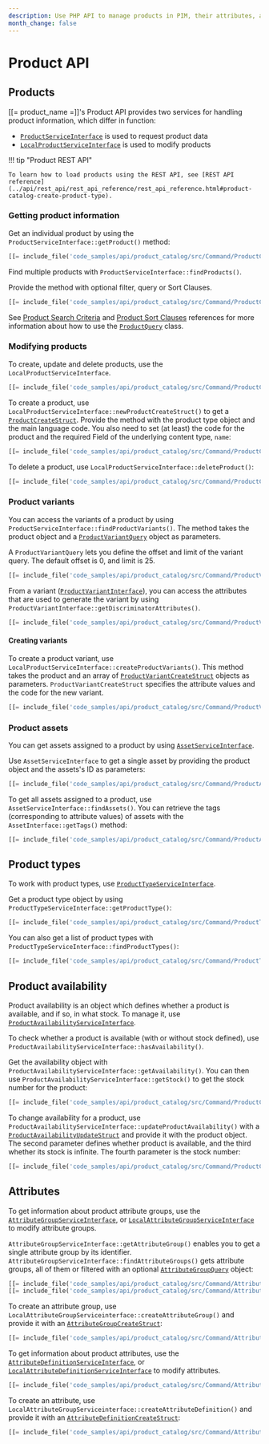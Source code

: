 ```yaml
---
description: Use PHP API to manage products in PIM, their attributes, availability and prices.
month_change: false
---
```


# Product API

## Products

[[= product_name =]]'s Product API provides two services for handling product information, which differ in function:

- [`ProductServiceInterface`](/api/php_api/php_api_reference/classes/Ibexa-Contracts-ProductCatalog-ProductServiceInterface.html) is used to request product data
- [`LocalProductServiceInterface`](/api/php_api/php_api_reference/classes/Ibexa-Contracts-ProductCatalog-Local-LocalProductServiceInterface.html) is used to modify products

!!! tip "Product REST API"

    To learn how to load products using the REST API, see [REST API reference](../api/rest_api/rest_api_reference/rest_api_reference.html#product-catalog-create-product-type).

### Getting product information

Get an individual product by using the `ProductServiceInterface::getProduct()` method:

``` php
[[= include_file('code_samples/api/product_catalog/src/Command/ProductCommand.php', 73, 76) =]]
```

Find multiple products with `ProductServiceInterface::findProducts()`.

Provide the method with optional filter, query or Sort Clauses.

``` php
[[= include_file('code_samples/api/product_catalog/src/Command/ProductCommand.php', 77, 87) =]]
```

See [Product Search Criteria](product_search_criteria.md) and [Product Sort Clauses](product_sort_clauses.md) references for more information about how to use the [`ProductQuery`](/api/php_api/php_api_reference/classes/Ibexa-Contracts-ProductCatalog-Values-Product-ProductQuery.html) class.

### Modifying products

To create, update and delete products, use the `LocalProductServiceInterface`.

``` php
[[= include_file('code_samples/api/product_catalog/src/Command/ProductCommand.php', 98, 102) =]]
```

To create a product, use `LocalProductServiceInterface::newProductCreateStruct()` to get a [`ProductCreateStruct`](/api/php_api/php_api_reference/classes/Ibexa-Contracts-ProductCatalog-Local-Values-Product-ProductCreateStruct.html).
Provide the method with the product type object and the main language code.
You also need to set (at least) the code for the product and the required Field of the underlying content type, `name`:

``` php
[[= include_file('code_samples/api/product_catalog/src/Command/ProductCommand.php', 88, 95) =]]
```

To delete a product, use `LocalProductServiceInterface::deleteProduct()`:

``` php
[[= include_file('code_samples/api/product_catalog/src/Command/ProductCommand.php', 125, 126) =]]
```

### Product variants

You can access the variants of a product by using `ProductServiceInterface::findProductVariants()`.
The method takes the product object and a [`ProductVariantQuery`](/api/php_api/php_api_reference/classes/Ibexa-Contracts-ProductCatalog-Values-Product-ProductVariantQuery.html) object as parameters.

A `ProductVariantQuery` lets you define the offset and limit of the variant query.
The default offset is 0, and limit is 25.

``` php
[[= include_file('code_samples/api/product_catalog/src/Command/ProductVariantCommand.php', 62, 65) =]]
```

From a variant ([`ProductVariantInterface`](/api/php_api/php_api_reference/classes/Ibexa-Contracts-ProductCatalog-Values-ProductVariantInterface.html)), you can access the attributes that are used to generate the variant by using `ProductVariantInterface::getDiscriminatorAttributes()`.

``` php
[[= include_file('code_samples/api/product_catalog/src/Command/ProductVariantCommand.php', 66, 73) =]]
```

#### Creating variants

To create a product variant, use `LocalProductServiceInterface::createProductVariants()`.
This method takes the product and an array of [`ProductVariantCreateStruct`](/api/php_api/php_api_reference/classes/Ibexa-Contracts-ProductCatalog-Local-Values-Product-ProductVariantCreateStruct.html) objects as parameters.
`ProductVariantCreateStruct` specifies the attribute values and the code for the new variant.

``` php
[[= include_file('code_samples/api/product_catalog/src/Command/ProductVariantCommand.php', 75, 81) =]]
```

### Product assets

You can get assets assigned to a product by using [`AssetServiceInterface`](/api/php_api/php_api_reference/classes/Ibexa-Contracts-ProductCatalog-AssetServiceInterface.html).

Use `AssetServiceInterface` to get a single asset by providing the product object and the assets's ID as parameters:

``` php
[[= include_file('code_samples/api/product_catalog/src/Command/ProductAssetCommand.php', 59, 61) =]]
```

To get all assets assigned to a product, use `AssetServiceInterface::findAssets()`.
You can retrieve the tags (corresponding to attribute values) of assets with the `AssetInterface::getTags()` method:

``` php
[[= include_file('code_samples/api/product_catalog/src/Command/ProductAssetCommand.php', 62, 71) =]]
```

## Product types

To work with product types, use [`ProductTypeServiceInterface`](/api/php_api/php_api_reference/classes/Ibexa-Contracts-ProductCatalog-ProductTypeServiceInterface.html).

Get a product type object by using `ProductTypeServiceInterface::getProductType()`:

``` php
[[= include_file('code_samples/api/product_catalog/src/Command/ProductTypeCommand.php', 48, 49) =]]
```

You can also get a list of product types with `ProductTypeServiceInterface::findProductTypes()`:

``` php
[[= include_file('code_samples/api/product_catalog/src/Command/ProductTypeCommand.php', 52, 57) =]]
```

## Product availability

Product availability is an object which defines whether a product is available, and if so, in what stock.
To manage it, use [`ProductAvailabilityServiceInterface`](/api/php_api/php_api_reference/classes/Ibexa-Contracts-ProductCatalog-ProductAvailabilityServiceInterface.html).

To check whether a product is available (with or without stock defined), use `ProductAvailabilityServiceInterface::hasAvailability()`.

Get the availability object with `ProductAvailabilityServiceInterface::getAvailability()`.
You can then use `ProductAvailabilityServiceInterface::getStock()` to get the stock number for the product:

```php
[[= include_file('code_samples/api/product_catalog/src/Command/ProductCommand.php', 109, 114) =]]        }
```

To change availability for a product, use `ProductAvailabilityServiceInterface::updateProductAvailability()` with a [`ProductAvailabilityUpdateStruct`](/api/php_api/php_api_reference/classes/Ibexa-Contracts-ProductCatalog-Values-Availability-ProductAvailabilityUpdateStruct.html) and provide it with the product object.
The second parameter defines whether product is available, and the third whether its stock is infinite. The fourth parameter is the stock number:

``` php
[[= include_file('code_samples/api/product_catalog/src/Command/ProductCommand.php', 117, 120) =]]
```

## Attributes

To get information about product attribute groups, use the [`AttributeGroupServiceInterface`](/api/php_api/php_api_reference/classes/Ibexa-Contracts-ProductCatalog-AttributeGroupServiceInterface.html), or [`LocalAttributeGroupServiceInterface`](/api/php_api/php_api_reference/classes/Ibexa-Contracts-ProductCatalog-Local-LocalAttributeGroupServiceInterface.html) to modify attribute groups.

`AttributeGroupServiceInterface::getAttributeGroup()` enables you to get a single attribute group by its identifier.
`AttributeGroupServiceInterface::findAttributeGroups()` gets attribute groups, all of them or filtered with an optional [`AttributeGroupQuery`](/api/php_api/php_api_reference/classes/Ibexa-Contracts-ProductCatalog-Values-AttributeGroup-AttributeGroupQuery.html) object:

``` php
[[= include_file('code_samples/api/product_catalog/src/Command/AttributeCommand.php', 72, 76) =]]
[[= include_file('code_samples/api/product_catalog/src/Command/AttributeCommand.php', 98, 102) =]]
```

To create an attribute group, use `LocalAttributeGroupServiceinterface::createAttributeGroup()` and provide it with an [`AttributeGroupCreateStruct`](/api/php_api/php_api_reference/classes/Ibexa-Contracts-ProductCatalog-Local-Values-AttributeGroup-AttributeGroupCreateStruct.html):

``` php
[[= include_file('code_samples/api/product_catalog/src/Command/AttributeCommand.php', 69, 75) =]]
```

To get information about product attributes, use the [`AttributeDefinitionServiceInterface`](/api/php_api/php_api_reference/classes/Ibexa-Contracts-ProductCatalog-AttributeDefinitionServiceInterface.html), or [`LocalAttributeDefinitionServiceInterface`](/api/php_api/php_api_reference/classes/Ibexa-Contracts-ProductCatalog-Local-LocalAttributeDefinitionServiceInterface.html) to modify attributes.

``` php
[[= include_file('code_samples/api/product_catalog/src/Command/AttributeCommand.php', 81, 85) =]]
```

To create an attribute, use `LocalAttributeGroupServiceinterface::createAttributeDefinition()` and provide it with an [`AttributeDefinitionCreateStruct`](/api/php_api/php_api_reference/classes/Ibexa-Contracts-ProductCatalog-Local-Values-AttributeDefinition-AttributeDefinitionCreateStruct.html):

``` php
[[= include_file('code_samples/api/product_catalog/src/Command/AttributeCommand.php', 86, 94) =]]
```
